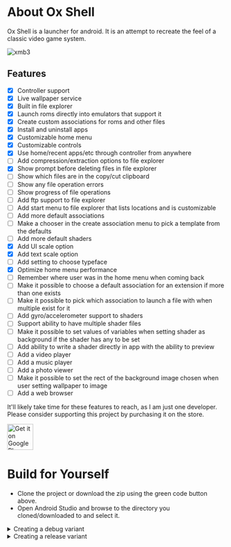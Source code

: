 # About Ox Shell

Ox Shell is a launcher for android. It is an attempt to recreate the feel of a classic video game system.


![xmb3](https://user-images.githubusercontent.com/15348986/221724810-ca4237f8-e889-46b8-9282-a8684b9a2c44.gif)



## Features

- [x] Controller support
- [x] Live wallpaper service
- [x] Built in file explorer
- [x] Launch roms directly into emulators that support it
- [x] Create custom associations for roms and other files
- [x] Install and uninstall apps
- [x] Customizable home menu
- [x] Customizable controls
- [x] Use home/recent apps/etc through controller from anywhere
- [ ] Add compression/extraction options to file explorer
- [x] Show prompt before deleting files in file explorer
- [ ] Show which files are in the copy/cut clipboard
- [ ] Show any file operation errors
- [ ] Show progress of file operations
- [ ] Add ftp support to file explorer
- [ ] Add start menu to file explorer that lists locations and is customizable
- [ ] Add more default associations
- [ ] Make a chooser in the create association menu to pick a template from the defaults
- [ ] Add more default shaders
- [x] Add UI scale option
- [x] Add text scale option
- [ ] Add setting to choose typeface
- [x] Optimize home menu performance
- [ ] Remember where user was in the home menu when coming back
- [ ] Make it possible to choose a default association for an extension if more than one exists
- [ ] Make it possible to pick which association to launch a file with when multiple exist for it
- [ ] Add gyro/accelerometer support to shaders
- [ ] Support ability to have multiple shader files
- [ ] Make it possible to set values of variables when setting shader as background if the shader has any to be set
- [ ] Add ability to write a shader directly in app with the ability to preview
- [ ] Add a video player
- [ ] Add a music player
- [ ] Add a photo viewer
- [ ] Make it possible to set the rect of the background image chosen when user setting wallpaper to image
- [ ] Add a web browser

It'll likely take time for these features to reach, as I am just one developer.
Please consider supporting this project by purchasing it on the store.

<a href='https://play.google.com/store/apps/details?id=com.OxGames.OxShell'><img alt='Get it on Google Play' src='https://play.google.com/intl/en_us/badges/static/images/badges/en_badge_web_generic.png' height=60px/></a>

# Build for Yourself
- Clone the project or download the zip using the green code button above.
- Open Android Studio and browse to the directory you cloned/downloaded to and select it.

<details><summary>Creating a debug variant</summary>

* Make sure the build variant selected is debug
* Run it!
</details>
<details><summary>Creating a release variant</summary>

* Add your keystore file in the `app/keystores` folder
* Create a `keystore.properties` file in the `app/keystores` folder with the following contents:
```
storeFile keystores/[keystore-filename]
storePassword [store-password]
keyAlias [key-alias]
keyPassword [key-password]
```
* Set your build variant to release
* Run it!
</details>
